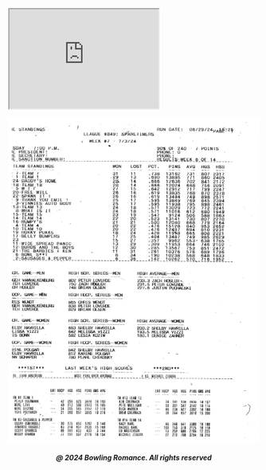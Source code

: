 <html>

<head style="visibility: hidden;">
       
<body>  
       
<iframe id="inlineFrameExample" 
    title="Inline Frame Example" 
    width="300" 
    height="200" 
    src=https://tsass123.github.io/spareme/boontonlanes07005.pdf> 
</iframe> 

<img
  class="fit-picture"
  src="boontonlanes07005.pdf" 
  alt="" />
  
<h5 style="text-align:center;"><i>@ 2024 Bowling Romance. All rights reserved</i></h5>   
</body>
</head>
</html>
